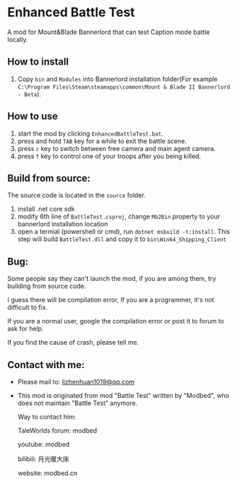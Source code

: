 # Enhanced Battle Test

A mod for Mount&Blade Bannerlord that can test Caption mode battle locally.

## How to install
1. Copy `bin` and `Modules` into Bannerlord installation folder(For example `C:\Program Files\Steam\steamapps\common\Mount & Blade II Bannerlord - Beta`).

## How to use
1. start the mod by clicking `EnhancedBattleTest.bat`.
2. press and hold `TAB` key for a while to exit the battle scene.
3. press `c` key to switch between free camera and main agent camera.
4. press `f` key to control one of your troops after you being killed.

## Build from source:
The source code is located in the `source` folder.
1. install .net core sdk
2. modify 6th line of `BattleTest.csproj`, change `Mb2Bin` property to your bannerlord installation location
3. open a termial (powershell or cmd), run `dotnet msbuild -t:install`. This step will build `BattleTest.dll` and copy it to `bin\Win64_Shipping_Client`

## Bug:
Some people say they can't launch the mod, if you are among them, try building from source code.

I guess there will be compilation error, If you are a programmer, it's not difficult to fix.

If you are a normal user, google the compilation error or post it to forum to ask for help.

If you find the cause of crash, please tell me.

## Contact with me:
* Please mail to: lizhenhuan1019@qq.com

* This mod is originated from mod "Battle Test" written by "Modbed", who does not maintain "Battle Test" anymore.
  
  Way to contact him:
  
  TaleWorlds forum: modbed
  
  youtube: modbed
  
  bilibili: 月光暖大床
  
  website: modbed.cn
